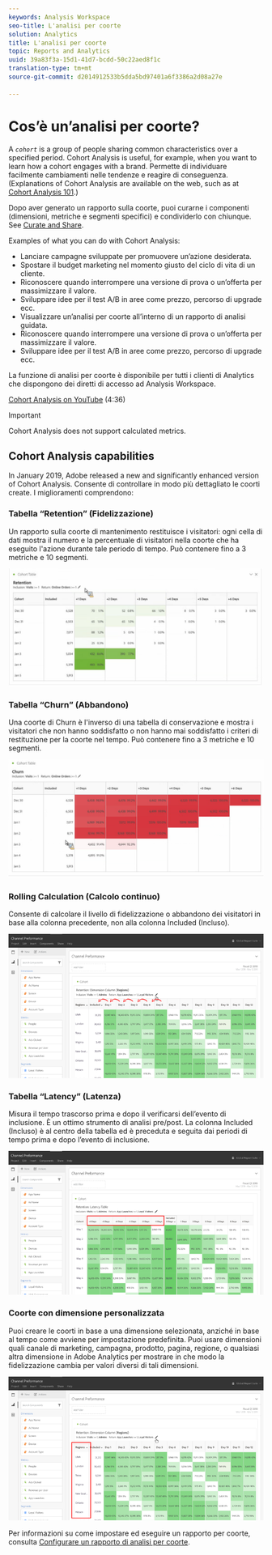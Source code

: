```yaml
---
keywords: Analysis Workspace
seo-title: L'analisi per coorte
solution: Analytics
title: L'analisi per coorte
topic: Reports and Analytics
uuid: 39a83f3a-15d1-41d7-bcdd-50c22aed8f1c
translation-type: tm+mt
source-git-commit: d2014912533b5dda5bd97401a6f3386a2d08a27e

---
```



# Cos’è un’analisi per coorte?

A *`cohort`* is a group of people sharing common characteristics over a specified period. Cohort Analysis is useful, for example, when you want to learn how a cohort engages with a brand. Permette di individuare facilmente cambiamenti nelle tendenze e reagire di conseguenza. (Explanations of Cohort Analysis are available on the web, such as at [Cohort Analysis 101](https://en.wikipedia.org/wiki/Cohort_analysis).)

Dopo aver generato un rapporto sulla coorte, puoi curarne i componenti (dimensioni, metriche e segmenti specifici) e condividerlo con chiunque. See [Curate and Share](../../../../analyze/analysis-workspace/curate-share/curate.md#concept_4A9726927E7C44AFA260E2BB2721AFC6).

Examples of what you can do with Cohort Analysis:

* Lanciare campagne sviluppate per promuovere un’azione desiderata.
* Spostare il budget marketing nel momento giusto del ciclo di vita di un cliente.
* Riconoscere quando interrompere una versione di prova o un’offerta per massimizzare il valore.
* Sviluppare idee per il test A/B in aree come prezzo, percorso di upgrade ecc.
* Visualizzare un’analisi per coorte all’interno di un rapporto di analisi guidata.
* Riconoscere quando interrompere una versione di prova o un’offerta per massimizzare il valore.
* Sviluppare idee per il test A/B in aree come prezzo, percorso di upgrade ecc.

La funzione di analisi per coorte è disponibile per tutti i clienti di Analytics che dispongono dei diretti di accesso ad Analysis Workspace.

[Cohort Analysis on YouTube](https://www.youtube.com/watch?v=kqOIYrvV-co&index=45&list=PL2tCx83mn7GuNnQdYGOtlyCu0V5mEZ8sS) (4:36)

>[!IMPORTANT]
>
>Cohort Analysis does not support calculated metrics.

## Cohort Analysis capabilities

In January 2019, Adobe released a new and significantly enhanced version of Cohort Analysis. Consente di controllare in modo più dettagliato le coorti create. I miglioramenti comprendono:

### Tabella “Retention” (Fidelizzazione)

Un rapporto sulla coorte di mantenimento restituisce i visitatori: ogni cella di dati mostra il numero e la percentuale di visitatori nella coorte che ha eseguito l'azione durante tale periodo di tempo. Può contenere fino a 3 metriche e 10 segmenti.

![](assets/retention-report.png)

### Tabella “Churn” (Abbandono)

Una coorte di Churn è l'inverso di una tabella di conservazione e mostra i visitatori che non hanno soddisfatto o non hanno mai soddisfatto i criteri di restituzione per la coorte nel tempo. Può contenere fino a 3 metriche e 10 segmenti.

![](assets/churn-report.png)

### Rolling Calculation (Calcolo continuo)

Consente di calcolare il livello di fidelizzazione o abbandono dei visitatori in base alla colonna precedente, non alla colonna Included (Incluso).

![](assets/cohort-rolling-calculation.png)

### Tabella “Latency” (Latenza)

Misura il tempo trascorso prima e dopo il verificarsi dell’evento di inclusione. È un ottimo strumento di analisi pre/post. La colonna Included (Incluso) è al centro della tabella ed è preceduta e seguita dai periodi di tempo prima e dopo l’evento di inclusione.

![](assets/cohort-latency.png)

### Coorte con dimensione personalizzata

Puoi creare le coorti in base a una dimensione selezionata, anziché in base al tempo come avviene per impostazione predefinita. Puoi usare dimensioni quali canale di marketing, campagna, prodotto, pagina, regione, o qualsiasi altra dimensione in Adobe Analytics per mostrare in che modo la fidelizzazione cambia per valori diversi di tali dimensioni.

![](assets/cohort-customizable-cohort-row.png)

Per informazioni su come impostare ed eseguire un rapporto per coorte, consulta [Configurare un rapporto di analisi per coorte](/help/analyze/analysis-workspace/visualizations/cohort-table/t-cohort.md).

